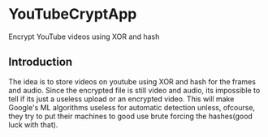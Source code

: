 # YouTubeCryptApp
Encrypt YouTube videos using XOR and hash

## Introduction
The idea is to store videos on youtube using XOR and hash for the frames and audio. Since the encrypted file is still video and audio, its impossible to tell if its just a useless upload or an encrypted video. This will make Google's ML algorithms useless for automatic detection unless, ofcourse, they try to put their machines to good use brute forcing the hashes(good luck with that). 
